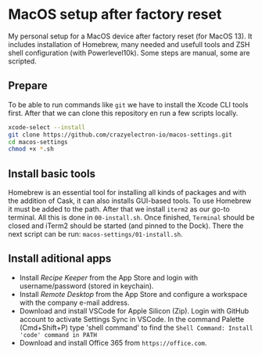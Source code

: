 # MacOS setup after factory reset

My personal setup for a MacOS device after factory reset (for MacOS 13).
It includes installation of Homebrew, many needed and usefull tools and ZSH shell configuration (with Powerlevel10k).
Some steps are manual, some are scripted.

## Prepare

To be able to run commands like `git` we have to install the Xcode CLI tools first.
After that we can clone this repository en run a few scripts locally.

```bash
xcode-select --install
git clone https://github.com/crazyelectron-io/macos-settings.git
cd macos-settings
chmod +x *.sh
```

## Install basic tools

Homebrew is an essential tool for installing all kinds of packages and with the addition of Cask, it can also installs GUI-based tools.
To use Homebrew it must be added to the path.
After that we install `iterm2` as our go-to terminal.
All this is done in `00-install.sh`.
Once finished, `Terminal` should be closed and iTerm2 should be started (and pinned to the Dock).
There the next script can be run: `macos-settings/01-install.sh`.

## Install aditional apps

- Install _Recipe Keeper_ from the App Store and login with username/password (stored in keychain).
- Install _Remote Desktop_ from the App Store and configure a workspace with the company e-mail address.
- Download and install VSCode for Apple Silicon (Zip).
Login with GitHub account to activate Settings Sync in VSCode.
In the command Palette (Cmd+Shift+P) type 'shell command' to find the `Shell Command: Install 'code' command in PATH`
- Download and install Office 365 from `https://office.com`.
